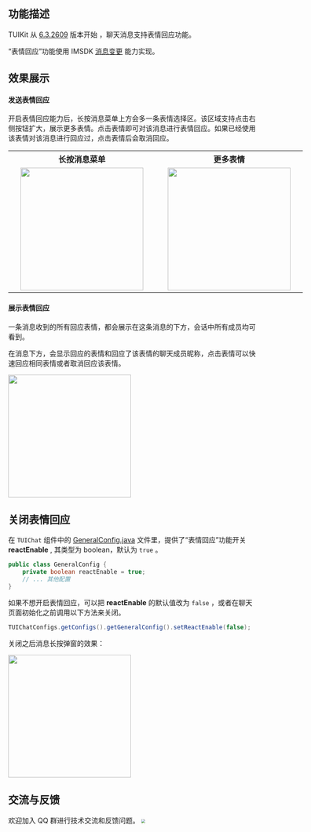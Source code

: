 ## 功能描述
TUIKit 从 [6.3.2609](https://cloud.tencent.com/document/product/269/1606#6.3.2609-.402022.06.16---.E5.A2.9E.E5.BC.BA.E7.89.88) 版本开始 ，聊天消息支持表情回应功能。

“表情回应”功能使用 IMSDK [消息变更](https://cloud.tencent.com/document/product/269/75327) 能力实现。

## 效果展示

#### 发送表情回应

开启表情回应能力后，长按消息菜单上方会多一条表情选择区。该区域支持点击右侧按钮扩大，展示更多表情。点击表情即可对该消息进行表情回应。如果已经使用该表情对该消息进行回应过，点击表情后会取消回应。


<table style="text-align:center;vertical-align:middle;width:600px">
  <tr>
    <th style="text-align:center;" width="300px">长按消息菜单<br></th>
    <th style="text-align:center;" width="300px">更多表情<br></th>
  </tr>
  <tr>
    <td style="text-align:center;"><img style="width:250px" src="https://qcloudimg.tencent-cloud.cn/raw/b81c3d7765739d646bea6c05a60b0d21.png"  />    </td>
    <td style="text-align:center;"><img style="width:250px" src="https://qcloudimg.tencent-cloud.cn/raw/e038fd247746691916194bb1e2406d13.png" />     </td>
	 </tr>
</table>


#### 展示表情回应

一条消息收到的所有回应表情，都会展示在这条消息的下方，会话中所有成员均可看到。

在消息下方，会显示回应的表情和回应了该表情的聊天成员昵称，点击表情可以快速回应相同表情或者取消回应该表情。

<img style="width:250px" src="https://qcloudimg.tencent-cloud.cn/raw/4f1f215699a3a385cc6aa19ac5f8f00b.png"  /> 


## 关闭表情回应

在 `TUIChat` 组件中的 [GeneralConfig.java](https://github.com/TencentCloud/TIMSDK/blob/master/Android/TUIKit/TUIChat/tuichat/src/main/java/com/tencent/qcloud/tuikit/tuichat/config/GeneralConfig.java) 文件里，提供了“表情回应”功能开关 **reactEnable** , 其类型为 boolean，默认为 `true` 。

```java
public class GeneralConfig {
    private boolean reactEnable = true;
    // ... 其他配置
}
```

如果不想开启表情回应，可以把 **reactEnable** 的默认值改为 `false`  ，或者在聊天页面初始化之前调用以下方法来关闭。
```java
TUIChatConfigs.getConfigs().getGeneralConfig().setReactEnable(false);
```

关闭之后消息长按弹窗的效果：

<img style="width:250px" src="https://qcloudimg.tencent-cloud.cn/raw/004b960bd49eaac74550ec4f96c87115.png" />

## 交流与反馈
欢迎加入 QQ 群进行技术交流和反馈问题。
<img src="https://im.sdk.qcloud.com/tools/resource/officialwebsite/pictures/doc_tuikit_qq_group.jpg" style="zoom:50%;"/> 
